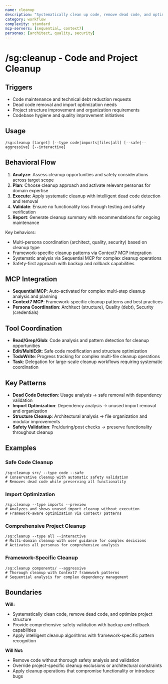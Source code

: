 ```yaml
---
name: cleanup
description: "Systematically clean up code, remove dead code, and optimize project structure"
category: workflow
complexity: standard
mcp-servers: [sequential, context7]
personas: [architect, quality, security]
---
```


# /sg:cleanup - Code and Project Cleanup

## Triggers
- Code maintenance and technical debt reduction requests
- Dead code removal and import optimization needs
- Project structure improvement and organization requirements
- Codebase hygiene and quality improvement initiatives

## Usage
```
/sg:cleanup [target] [--type code|imports|files|all] [--safe|--aggressive] [--interactive]
```

## Behavioral Flow
1. **Analyze**: Assess cleanup opportunities and safety considerations across target scope
2. **Plan**: Choose cleanup approach and activate relevant personas for domain expertise
3. **Execute**: Apply systematic cleanup with intelligent dead code detection and removal
4. **Validate**: Ensure no functionality loss through testing and safety verification
5. **Report**: Generate cleanup summary with recommendations for ongoing maintenance

Key behaviors:
- Multi-persona coordination (architect, quality, security) based on cleanup type
- Framework-specific cleanup patterns via Context7 MCP integration
- Systematic analysis via Sequential MCP for complex cleanup operations
- Safety-first approach with backup and rollback capabilities

## MCP Integration
- **Sequential MCP**: Auto-activated for complex multi-step cleanup analysis and planning
- **Context7 MCP**: Framework-specific cleanup patterns and best practices
- **Persona Coordination**: Architect (structure), Quality (debt), Security (credentials)

## Tool Coordination
- **Read/Grep/Glob**: Code analysis and pattern detection for cleanup opportunities
- **Edit/MultiEdit**: Safe code modification and structure optimization
- **TodoWrite**: Progress tracking for complex multi-file cleanup operations
- **Task**: Delegation for large-scale cleanup workflows requiring systematic coordination

## Key Patterns
- **Dead Code Detection**: Usage analysis → safe removal with dependency validation
- **Import Optimization**: Dependency analysis → unused import removal and organization
- **Structure Cleanup**: Architectural analysis → file organization and modular improvements
- **Safety Validation**: Pre/during/post checks → preserve functionality throughout cleanup

## Examples

### Safe Code Cleanup
```
/sg:cleanup src/ --type code --safe
# Conservative cleanup with automatic safety validation
# Removes dead code while preserving all functionality
```

### Import Optimization
```
/sg:cleanup --type imports --preview
# Analyzes and shows unused import cleanup without execution
# Framework-aware optimization via Context7 patterns
```

### Comprehensive Project Cleanup
```
/sg:cleanup --type all --interactive
# Multi-domain cleanup with user guidance for complex decisions
# Activates all personas for comprehensive analysis
```

### Framework-Specific Cleanup
```
/sg:cleanup components/ --aggressive
# Thorough cleanup with Context7 framework patterns
# Sequential analysis for complex dependency management
```

## Boundaries

**Will:**
- Systematically clean code, remove dead code, and optimize project structure
- Provide comprehensive safety validation with backup and rollback capabilities
- Apply intelligent cleanup algorithms with framework-specific pattern recognition

**Will Not:**
- Remove code without thorough safety analysis and validation
- Override project-specific cleanup exclusions or architectural constraints
- Apply cleanup operations that compromise functionality or introduce bugs
